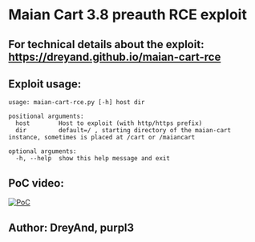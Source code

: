 # Maian Cart 3.8 preauth RCE exploit

## For technical details about the exploit: https://dreyand.github.io/maian-cart-rce

## Exploit usage: 

```
usage: maian-cart-rce.py [-h] host dir

positional arguments:
  host        Host to exploit (with http/https prefix)
  dir         default=/ , starting directory of the maian-cart instance, sometimes is placed at /cart or /maiancart

optional arguments:
  -h, --help  show this help message and exit
```

## PoC video:
[![PoC](http://img.youtube.com/vi/T3RV5cvfkxg/0.jpg)](http://www.youtube.com/watch?v=T3RV5cvfkxg "Maian Cart preauth RCE")


## Author: DreyAnd, purpl3
